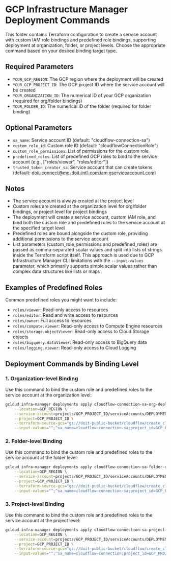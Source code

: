 # GCP Infrastructure Manager Deployment Commands

This folder contains Terraform configuration to create a service account with custom IAM role bindings and predefined role bindings, supporting deployment at organization, folder, or project levels. Choose the appropriate command based on your desired binding target type.

## Required Parameters

- `YOUR_GCP_REGION`: The GCP region where the deployment will be created
- `YOUR_GCP_PROJECT_ID`: The GCP project ID where the service account will be created
- `YOUR_ORGANIZATION_ID`: The numerical ID of your GCP organization (required for org/folder bindings)
- `YOUR_FOLDER_ID`: The numerical ID of the folder (required for folder binding)

## Optional Parameters

- `sa_name`: Service account ID (default: "cloudflow-connection-sa")
- `custom_role_id`: Custom role ID (default: "cloudflowConnectionRole")
- `custom_role_permissions`: List of permissions for the custom role
- `predefined_roles`: List of predefined GCP roles to bind to the service account (e.g., ["roles/viewer", "roles/editor"])
- `trusted_token_creator_sa`: Service account that can create tokens (default: doit-connect@me-doit-intl-com.iam.gserviceaccount.com)

## Notes

- The service account is always created at the project level
- Custom roles are created at the organization level for org/folder bindings, or project level for project bindings
- The deployment will create a service account, custom IAM role, and bind both the custom role and predefined roles to the service account at the specified target level
- Predefined roles are bound alongside the custom role, providing additional permissions to the service account
- List parameters (custom_role_permissions and predefined_roles) are passed as comma-separated scalar values and split into lists of strings inside the Terraform script itself. This approach is used due to GCP Infrastructure Manager CLI limitations with the `--input-values` parameter, which primarily supports simple scalar values rather than complex data structures like lists or maps

## Examples of Predefined Roles

Common predefined roles you might want to include:

- `roles/viewer`: Read-only access to resources
- `roles/editor`: Read and write access to resources
- `roles/owner`: Full access to resources
- `roles/compute.viewer`: Read-only access to Compute Engine resources
- `roles/storage.objectViewer`: Read-only access to Cloud Storage objects
- `roles/bigquery.dataViewer`: Read-only access to BigQuery data
- `roles/logging.viewer`: Read-only access to Cloud Logging

## Deployment Commands by Binding Level

### 1. Organization-level Binding

Use this command to bind the custom role and predefined roles to the service account at the organization level:

```bash
gcloud infra-manager deployments apply cloudflow-connection-sa-org-deployment \
    --location=GCP_REGION \
    --service-account=projects/GCP_PROJECT_ID/serviceAccounts/DEPLOYMENT_SERVICE_ACCOUNT@developer.gserviceaccount.com \
    --project=GCP_PROJECT_ID \
    --terraform-source-gcs="gs://doit-public-bucket/cloudflow/create_cloudflow_connection_sa/" \
    --input-values="^;^sa_name=cloudflow-connection-sa;project_id=GCP_PROJECT_ID;custom_role_id=cloudflowConnectionRole;organization_id=ORGANIZATION_ID;iam_binding_target_type=organization;trusted_token_creator_sa=doit-connect@me-doit-intl-com.iam.gserviceaccount.com;custom_role_permissions=compute.instances.get,compute.instances.list,compute.disks.get,compute.disks.list,storage.objects.get,storage.objects.list;predefined_roles=roles/bigquery.dataViewer,roles/logging.viewer"
```

### 2. Folder-level Binding

Use this command to bind the custom role and predefined roles to the service account at the folder level:

```bash
gcloud infra-manager deployments apply cloudflow-connection-sa-folder-deployment \
    --location=GCP_REGION \
    --service-account=projects/GCP_PROJECT_ID/serviceAccounts/DEPLOYMENT_SERVICE_ACCOUNT@developer.gserviceaccount.com \
    --project=GCP_PROJECT_ID \
    --terraform-source-gcs="gs://doit-public-bucket/cloudflow/create_cloudflow_connection_sa/" \
    --input-values="^;^sa_name=cloudflow-connection-sa;project_id=GCP_PROJECT_ID;custom_role_id=cloudflowConnectionRole;organization_id=ORGANIZATION_ID;folder_id=FOLDER_ID;iam_binding_target_type=folder;trusted_token_creator_sa=doit-connect@me-doit-intl-com.iam.gserviceaccount.com;custom_role_permissions=compute.instances.get,compute.instances.list,compute.disks.get,compute.disks.list,storage.objects.get,storage.objects.list;predefined_roles=roles/bigquery.dataViewer,roles/logging.viewer"
```

### 3. Project-level Binding

Use this command to bind the custom role and predefined roles to the service account at the project level:

```bash
gcloud infra-manager deployments apply cloudflow-connection-sa-project-deployment \
    --location=GCP_REGION \
    --service-account=projects/GCP_PROJECT_ID/serviceAccounts/DEPLOYMENT_SERVICE_ACCOUNT@developer.gserviceaccount.com \
    --project=GCP_PROJECT_ID \
    --terraform-source-gcs="gs://doit-public-bucket/cloudflow/create_cloudflow_connection_sa/" \
    --input-values="^;^sa_name=cloudflow-connection;project_id=GCP_PROJECT_ID;custom_role_id=cloudflowConnectionRole;iam_binding_target_type=project;trusted_token_creator_sa=doit-connect@me-doit-intl-com.iam.gserviceaccount.com;custom_role_permissions=compute.instances.get,compute.instances.list;predefined_roles=roles/bigquery.dataViewer,roles/logging.viewer"
```
